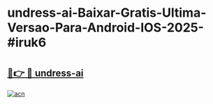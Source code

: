 # undress-ai-Baixar-Gratis-Ultima-Versao-Para-Android-IOS-2025-#iruk6

# <h2><a href="https://ainizakaria.my?title=undress-ai&ref=24M">🔗👉 🔴 undress-ai</a></h2>

[![acn](https://github.com/user-attachments/assets/0f9c940e-d8b0-45ae-aac7-cd30a18b3e1c)](https://ainizakaria.my?title=undress-ai&ref=24M)


